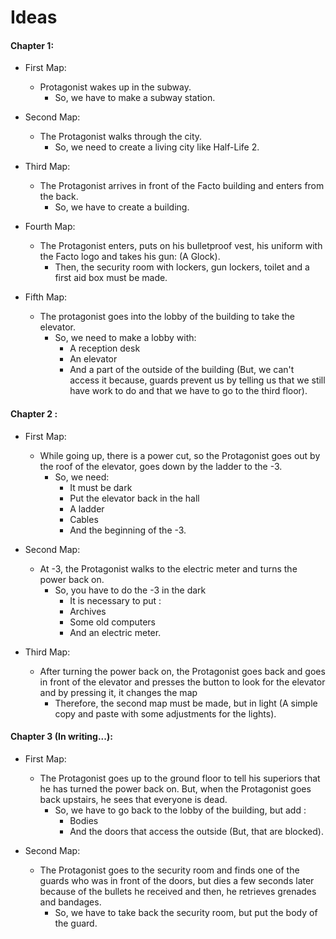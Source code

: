 # Ideas

#### Chapter 1:
* First Map:
  * Protagonist wakes up in the subway.
    * So, we have to make a subway station.

* Second Map:
  * The Protagonist walks through the city.
    * So, we need to create a living city like Half-Life 2.

* Third Map:
  * The Protagonist arrives in front of the Facto building and enters from the back.
    * So, we have to create a building.

* Fourth Map:
  * The Protagonist enters, puts on his bulletproof vest, his uniform with the Facto logo and takes his gun: (A Glock).
    * Then, the security room with lockers, gun lockers, toilet and a first aid box must be made.

* Fifth Map:
  * The protagonist goes into the lobby of the building to take the elevator.
    * So, we need to make a lobby with:
      * A reception desk
      * An elevator
      * And a part of the outside of the building (But, we can't access it because, guards prevent us by telling us that we still have work to do and that we have to go to the third floor).

#### Chapter 2 :
* First Map:
  * While going up, there is a power cut, so the Protagonist goes out by the roof of the elevator, goes down by the ladder to the -3.
    * So, we need:
      * It must be dark
      * Put the elevator back in the hall
      * A ladder
      * Cables
      * And the beginning of the -3.

* Second Map:
  * At -3, the Protagonist walks to the electric meter and turns the power back on.
    * So, you have to do the -3 in the dark
      * It is necessary to put :
      * Archives
      * Some old computers
      * And an electric meter.

* Third Map:
  * After turning the power back on, the Protagonist goes back and goes in front of the elevator and presses the button to look for the elevator and by pressing it, it changes the map
    * Therefore, the second map must be made, but in light (A simple copy and paste with some adjustments for the lights).

#### Chapter 3 (In writing...):
* First Map:
  * The Protagonist goes up to the ground floor to tell his superiors that he has turned the power back on. But, when the Protagonist goes back upstairs, he sees that everyone is dead.
    * So, we have to go back to the lobby of the building, but add :
      * Bodies
      * And the doors that access the outside (But, that are blocked).

* Second Map:
  * The Protagonist goes to the security room and finds one of the guards who was in front of the doors, but dies a few seconds later because of the bullets he received and then, he retrieves grenades and bandages.
    * So, we have to take back the security room, but put the body of the guard.

